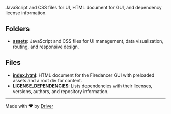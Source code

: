 <!--------------------------------------------------------------------------------->
<!-- IMPORTANT: This file is auto-generated by Driver (https://driver.ai). -------->
<!-- Manual edits may be overwritten on future commits. --------------------------->
<!--------------------------------------------------------------------------------->

JavaScript and CSS files for UI, HTML document for GUI, and dependency license information.

## Folders
- **[assets](assets/README.md)**: JavaScript and CSS files for UI management, data visualization, routing, and responsive design.

## Files
- **[index.html](index.html.md)**: HTML document for the Firedancer GUI with preloaded assets and a root div for content.
- **[LICENSE_DEPENDENCIES](LICENSE_DEPENDENCIES.md)**: Lists dependencies with their licenses, versions, authors, and repository information.

---
Made with ❤️ by [Driver](https://www.driver.ai/)